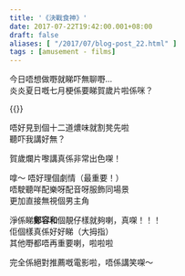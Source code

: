 ```yaml
---
title: '《決戰食神》'
date: 2017-07-22T19:42:00.001+08:00
draft: false
aliases: [ "/2017/07/blog-post_22.html" ]
tags : [amusement - films]
---
```


今日唔想做嘢就睇吓無聊嘢…  
炎炎夏日嘅七月梗係要睇賀歲片啦係咪？  

{{<youtube zfJRsj891FQ>}}

唔好見到個十二道燶味就割凳先啦  
聽吓我講好無？  
  
賀歲爛片嚟講真係非常出色㗎！  
  
嗱～ 唔好理個劇情（最重要！）  
唔駛聽咩配樂呀配音呀服飾同場景  
更加直接無視個男主角  
  
淨係睇**鄭容和**個靚仔樣就夠喇，真㗎！！！  
佢個樣真係好好睇（大拇指）  
其他嘢都唔再重要喇，啦啦啦  
  
完全係絕對推薦嘅電影啦，唔係講笑㗎～
